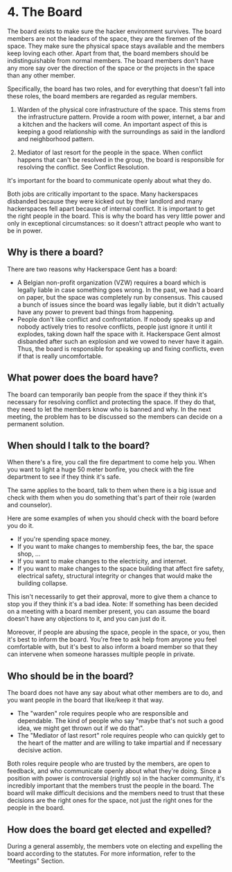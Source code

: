 # 4. The Board

The board exists to make sure the hacker environment survives. The board members are not the leaders of the space, they are the firemen of the space. They make sure the physical space stays available and the members keep loving each other. Apart from that, the board members should be indistinguishable from normal members. The board members don't have any more say over the direction of the space or the projects in the space than any other member.

Specifically, the board has two roles, and for everything that doesn't fall into these roles, the board members are regarded as regular members.

1. Warden of the physical core infrastructure of the space. This stems from the infrastructure pattern. Provide a room with power, internet, a bar and a kitchen and the hackers will come. An important aspect of this is keeping a good relationship with the surroundings as said in the landlord and neighborhood pattern.

2. Mediator of last resort for the people in the space. When conflict happens that can't be resolved in the group, the board is responsible for resolving the conflict. See Conflict Resolution.

It's important for the board to communicate openly about what they do.

Both jobs are critically important to the space. Many hackerspaces disbanded because they were kicked out by their landlord and many hackerspaces fell apart because of internal conflict. It is important to get the right people in the board. This is why the board has very little power and only in exceptional circumstances: so it doesn't attract people who want to be in power.

## Why is there a board?

There are two reasons why Hackerspace Gent has a board:

* A Belgian non-profit organization (VZW) requires a board which is legally liable in case something goes wrong. In the past, we had a board on paper, but the space was completely run by consensus. This caused a bunch of issues since the board was legally liable, but it didn't actually have any power to prevent bad things from happening.
* People don't like conflict and confrontation. If nobody speaks up and nobody actively tries to resolve conflicts, people just ignore it until it explodes, taking down half the space with it. Hackerspace Gent almost disbanded after such an explosion and we vowed to never have it again. Thus, the board is responsible for speaking up and fixing conflicts, even if that is really uncomfortable.

## What power does the board have?

The board can temporarily ban people from the space if they think it's necessary for resolving conflict and protecting the space. If they do that, they need to let the members know who is banned and why. In the next meeting, the problem has to be discussed so the members can decide on a permanent solution.

## When should I talk to the board?

When there's a fire, you call the fire department to come help you. When you want to light a huge 50 meter bonfire, you check with the fire department to see if they think it's safe.

The same applies to the board, talk to them when there is a big issue and check with them when you do something that's part of their role (warden and counselor).

Here are some examples of when you should check with the board before you do it.

* If you're spending space money.
* If you want to make changes to membership fees, the bar, the space shop, ...
* If you want to make changes to the electricity, and internet.
* If you want to make changes to the space building that affect fire safety, electrical safety, structural integrity or changes that would make the building collapse.

This isn't necessarily to get their approval, more to give them a chance to stop you if they think it's a bad idea. Note: If something has been decided on a meeting with a board member present, you can assume the board doesn't have any objections to it, and you can just do it.

Moreover, if people are abusing the space, people in the space, or you, then it's best to inform the board. You're free to ask help from anyone you feel comfortable with, but it's best to also inform a board member so that they can intervene when someone harasses multiple people in private.

## Who should be in the board?

The board does not have any say about what other members are to do, and you want people in the board that like/keep it that way.

* The "warden" role requires people who are responsible and dependable. The kind of people who say "maybe that's not such a good idea, we might get thrown out if we do that".
* The "Mediator of last resort" role requires people who can quickly get to the heart of the matter and are willing to take impartial and if necessary decisive action.

Both roles require people who are trusted by the members, are open to feedback, and who communicate openly about what they're doing. Since a position with power is controversial (rightly so) in the hacker community, it's incredibly important that the members trust the people in the board. The board will make difficult decisions and the members need to trust that these decisions are the right ones for the space, not just the right ones for the people in the board.

## How does the board get elected and expelled?

During a general assembly, the members vote on electing and expelling the board according to the statutes. For more information, refer to the "Meetings" Section.